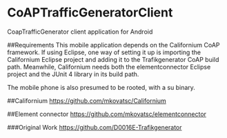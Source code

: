 CoAPTrafficGeneratorClient
==========================

CoapTrafficGenerator client application for Android

##Requirements
This mobile application depends on the Californium CoAP framework.
If using Eclipse, one way of setting it up is importing the Californium Eclipse project and adding it to the Trafikgenerator CoAP build path. Meanwhile, Californium needs both the elementconnector Eclipse project and the JUnit 4 library in its build path.

The mobile phone is also presumed to be rooted, with a su binary.

##Californium
https://github.com/mkovatsc/Californium 

##Element connector
https://github.com/mkovatsc/elementconnector 


###Original Work
https://github.com/D0016E-Trafikgenerator 
